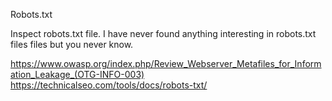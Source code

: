 Robots.txt

Inspect robots.txt file. I have never found anything interesting in robots.txt files files but you never know.

https://www.owasp.org/index.php/Review_Webserver_Metafiles_for_Information_Leakage_(OTG-INFO-003)
https://technicalseo.com/tools/docs/robots-txt/

